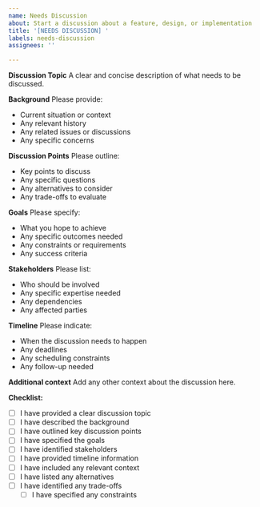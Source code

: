 ```yaml
---
name: Needs Discussion
about: Start a discussion about a feature, design, or implementation
title: '[NEEDS DISCUSSION] '
labels: needs-discussion
assignees: ''

---
```


**Discussion Topic**
A clear and concise description of what needs to be discussed.

**Background**
Please provide:
- Current situation or context
- Any relevant history
- Any related issues or discussions
- Any specific concerns

**Discussion Points**
Please outline:
- Key points to discuss
- Any specific questions
- Any alternatives to consider
- Any trade-offs to evaluate

**Goals**
Please specify:
- What you hope to achieve
- Any specific outcomes needed
- Any constraints or requirements
- Any success criteria

**Stakeholders**
Please list:
- Who should be involved
- Any specific expertise needed
- Any dependencies
- Any affected parties

**Timeline**
Please indicate:
- When the discussion needs to happen
- Any deadlines
- Any scheduling constraints
- Any follow-up needed

**Additional context**
Add any other context about the discussion here.

**Checklist:**
- [ ] I have provided a clear discussion topic
- [ ] I have described the background
- [ ] I have outlined key discussion points
- [ ] I have specified the goals
- [ ] I have identified stakeholders
- [ ] I have provided timeline information
- [ ] I have included any relevant context
- [ ] I have listed any alternatives
- [ ] I have identified any trade-offs
  - [ ] I have specified any constraints 
